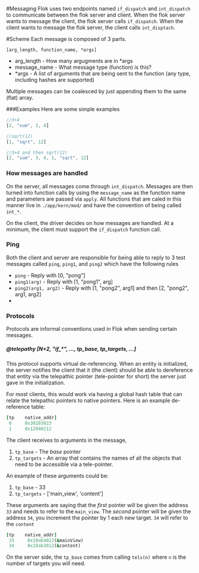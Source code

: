 #Messaging
Flok uses two endpoints named `if_dispatch` and `int_dispatch` to communicate between the flok server and client. When the flok server wants to message the client, the flok server
calls `if_dispatch`.  When the client wants to message the flok server, the client calls `int_disptach`.

#Scheme
Each message is composed of 3 parts.

`[arg_length, function_name, *args]`
 * arg_length - How many argugments are in *args
 * message_name - What message type (function) is this?
 * *args - A list of arguments that are being sent to the function (any type, including hashes are supported)

Multiple messages can be coalesced by just appending them to the same (flat) array.

###Examples
Here are some simple examples

```js
//3+4
[2, "sum", 3, 4]

//sqrt(12)
[1, "sqrt", 12]

//3+4 and then sqrt(12)
[2, "sum", 3, 4, 1, "sqrt", 12]
```

### How messages are handled
On the server, all messages come through `int_dispatch`. Messages are then turned into function calls by using the
`message_name` as the function name and parameters are passed via `apply`.  All functions that are caled in this manner
live in `./app/kern/mod/` and have the convention of being called `int_*`.

On the client, the driver decides on how messages are handled. At a minimum, the client must support the `if_dispatch` function
call.

### Ping
Both the client and server are responsible for being able to reply to 3 test messages called `ping`, `ping1`, and `ping2` which have the following rules

  - `ping` - Reply with [0, "pong"]
  - `ping1(arg)` - Reply with [1, "pong1", arg]
  - `ping2(arg1, arg2)` - Reply with [1, "pong2", arg1] and then [2, "pong2", arg1, arg2]
  - 

### Protocols
Protocols are informal conventions used in Flok when sending certain messages.

##### @telepathy [N+2, "if_*", ..., tp_base, tp_targets, ...]
This protocol supports virtual de-referencing.  When an entity is initialized, the server notifies the client that it (the client) should be able to dereference that entity via the telepathic pointer (tele-pointer for short) the server
just gave in the initialization.

For most clients, this would work via having a global hash table that can relate the telepathic pointers to native pointers.
Here is an example de-reference table:
```ruby
[tp    native_addr]
 0     0x30203023
 1     0x12040212
 ```

The client receives to arguments in the message, 
  1.  `tp_base` - The *base* pointer
  2.  `tp_targets` - An array that contains the names of all the objects that need to be accessible via a tele-pointer.

An example of these arguments could be:
  1.  `tp_base` - 33
  2.  `tp_targets` - ['main_view', 'content']

These arguments are saying that the *first* pointer will be given the address `33` and needs to refer to the `main_view`.
The *second* pointer will be given the address `34`, you increment the pointer by 1 each new target. `34` will refer to the `content`
```ruby
[tp    native_addr]
 33     0x10ab4022(&mainView)
 34     0x10ab3012(&content)
 ```

On the server side, the `tp_base` comes from calling `tels(n)` where `n` is the number of targets you will need.
